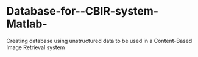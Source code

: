 # Database-for--CBIR-system-Matlab-
Creating database using unstructured data to be used in a  Content-Based Image Retrieval system
